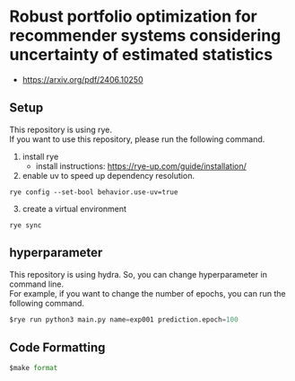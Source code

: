 # Robust portfolio optimization for recommender systems considering uncertainty of estimated statistics
- https://arxiv.org/pdf/2406.10250

## Setup
This repository is using rye.  
If you want to use this repository, please run the following command.

1. install rye
   - install instructions: https://rye-up.com/guide/installation/
2. enable uv to speed up dependency resolution.
```
rye config --set-bool behavior.use-uv=true
```
3. create a virtual environment
```
rye sync
```

## hyperparameter
This repository is using hydra. So, you can change hyperparameter in command line.  
For example, if you want to change the number of epochs, you can run the following command.

```python
$rye run python3 main.py name=exp001 prediction.epoch=100
```

## Code Formatting
```python
$make format
```

